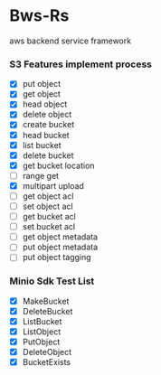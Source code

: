 # Bws-Rs

aws backend service framework

### S3 Features implement process
- [x] put object
- [x] get object
- [x] head object
- [x] delete object
- [x] create bucket
- [x] head bucket
- [x] list bucket
- [x] delete bucket
- [x] get bucket location
- [ ] range get
- [x] multipart upload
- [ ] get object acl
- [ ] set object acl
- [ ] get bucket acl
- [ ] set bucket acl
- [ ] get object metadata
- [ ] put object metadata
- [ ] put object tagging
### Minio Sdk Test List
- [x] MakeBucket
- [x] DeleteBucket
- [x] ListBucket
- [x] ListObject
- [x] PutObject
- [x] DeleteObject
- [x] BucketExists